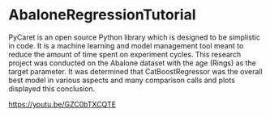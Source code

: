 # AbaloneRegressionTutorial
PyCaret is an open source Python library which is designed to be simplistic in code. It is a machine learning and model management tool meant to reduce the amount of time spent on experiment cycles. This research project was conducted on the Abalone dataset with the age (Rings) as the target parameter. It was determined that CatBoostRegressor was the overall best model in various aspects and many comparison calls and plots displayed this conclusion.

https://youtu.be/GZC0bTXCQTE
